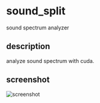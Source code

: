 # sound_split
sound spectrum analyzer

## description
analyze sound spectrum with cuda.

## screenshot
![screenshot](https://raw.githubusercontent.com/lithium0003/sound_split/docs/images/screen1.png "screenshot")
